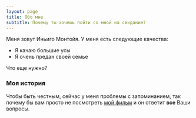 ```yaml
---
layout: page
title: Обо мне
subtitle: Почему ты хочешь пойти со мной на свидание? 
---
```


Меня зовут Иньиго Монтойя. У меня есть следующие качества:

- Я качаю большие усы
- Я очень предан своей семье

Что еще нужно?

### Моя история

Чтобы быть честным, сейчас у меня проблемы с запоминанием, так почему бы вам просто не посмотреть [мой фильм](https://en.wikipedia.org/wiki/The_Princess_Bride_%28film%29) и он ответит **все** Ваши вопросы.
